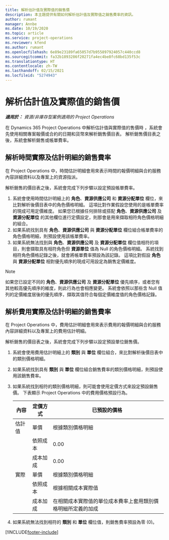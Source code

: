 ```yaml
---
title: 解析估計值及實際值的銷售價
description: 本主題提供有關如何解析估計值及實際值之銷售費率的資訊。
author: rumant
manager: Annbe
ms.date: 10/19/2020
ms.topic: article
ms.service: project-operations
ms.reviewer: kfend
ms.author: rumant
ms.openlocfilehash: 6e89e23189fa65057d7b955897924057c440ccd8
ms.sourcegitcommit: fa32b1893286f20271fa4ec4be8fc68bd135f53c
ms.translationtype: HT
ms.contentlocale: zh-TW
ms.lasthandoff: 02/15/2021
ms.locfileid: "5274943"
---
```

# <a name="resolve-sales-prices-for-estimates-and-actuals"></a>解析估計值及實際值的銷售價

_**適用於：** 資源/非庫存型案例適用的 Project Operations_

在 Dynamics 365 Project Operations 中解析估計值與實際值的售價時 ，系統會先使用相關專案報價或合約的日期和貨幣來解析銷售價目表。 解析銷售價目表之後，系統會解析銷售或帳單費率。

## <a name="resolve-sales-rates-on-actual-and-estimate-lines-for-time"></a>解析時間實際及估計明細的銷售費率

在 Project Operations 中，時間估計明細會用來表示時間的報價明細與合約服務內容詳細資料以及專案上的資源指派。

解析銷售的價目表之後，系統會完成下列步驟以設定預設帳單費率。

1. 系統會使用時間估計明細上的 **角色**、**資源供應公司** 和 **資源分配單位** 欄位，來比對解析後價目表中的角色價格明細。 這項比對作業假設您使用的是帳單費率的現成可用定價維度。 如果您已根據任何排除或搭配 **角色**、**資源供應公司** 及 **資源分配單位** 的其他欄位進行定價設定，則那會是用來擷取相符角色價格明細的組合。
2. 如果系統找到具有 **角色**、**資源供應公司** 與 **資源分配單位** 欄位組合帳單費率的角色價格明細，則預設使用該帳單費率。
3. 如果系統無法找到與 **角色**、**資源供應公司** 及 **資源分配單位** 欄位值相符的項目，則會擷取具有相符角色但 **資源單位** 值為 Null 的角色價格明細。 系統找到相符角色價格記錄之後，就會將帳單費率預設為該記錄。 這項比對假設 **角色** 與 **資源分配單位** 相對優先順序的現成可用設定為銷售定價維度。

> [!NOTE]
> 如果您已設定不同的 **角色**、**資源供應公司** 及 **資源分配單位** 優先順序，或者您有其他較高優先順序的維度，則此行為也會相應變更。 系統會依照以那些含 Null 值列的定價維度居後的優先順序，擷取其值符合每個定價維度值的角色價格記錄。

## <a name="resolve-sales-rates-on-actual-and-estimate-lines-for-expense"></a>解析費用實際及估計明細的銷售費率

在 Project Operations 中，費用估計明細會用來表示費用的報價明細與合約服務內容詳細資料以及專案上的費用估計明細。

解析銷售的價目表之後，系統會完成下列步驟以設定預設單位銷售價。

1. 系統會使用費用估計明細上的 **類別** 與 **單位** 欄位組合，來比對解析後價目表中的類別價格明細。
2. 如果系統找到具有 **類別** 與 **單位** 欄位組合銷售費率的類別價格明細，則預設使用該銷售費率。
3. 如果系統找到相符的類別價格明細，則可能會使用定價方式來設定預設銷售價。 下表顯示 Project Operations 中的費用價格預設行為。

    | 內容 | 定價方式 | 已預設的價格 |
    | --- | --- | --- |
    | 估計值 | 單價 | 根據類別價格明細 |
    | &nbsp; | 依照成本 | 0.00 |
    | &nbsp; | 成本加成 | 0.00 |
    | 實際 | 單價 | 根據類別價格明細 |
    | &nbsp; | 依照成本 | 根據相關成本實際值 |
    | &nbsp; | 成本加成 | 在相關成本實際值的單位成本費率上套用類別價格明細所定義的加成 |

4. 如果系統無法找到相符的 **類別** 和 **單位** 欄位值，則銷售費率預設為零 (0)。


[!INCLUDE[footer-include](../includes/footer-banner.md)]